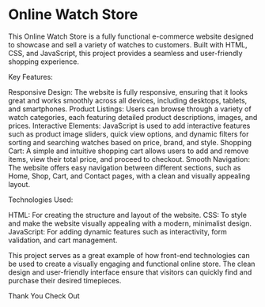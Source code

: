 # Online Watch Store

This Online Watch Store is a fully functional e-commerce website designed to showcase and sell a variety of watches to customers. Built with HTML, CSS, and JavaScript, this project provides a seamless and user-friendly shopping experience.

Key Features:

Responsive Design: 
The website is fully responsive, ensuring that it looks great and works smoothly across all devices, including desktops, tablets, and smartphones.
Product Listings:
Users can browse through a variety of watch categories, each featuring detailed product descriptions, images, and prices.
Interactive Elements:
JavaScript is used to add interactive features such as product image sliders, quick view options, and dynamic filters for sorting and searching watches based on price, brand, and style.
Shopping Cart:
A simple and intuitive shopping cart allows users to add and remove items, view their total price, and proceed to checkout.
Smooth Navigation: 
The website offers easy navigation between different sections, such as Home, Shop, Cart, and Contact pages, with a clean and visually appealing layout.

Technologies Used:

HTML: For creating the structure and layout of the website.
CSS: To style and make the website visually appealing with a modern, minimalist design.
JavaScript: For adding dynamic features such as interactivity, form validation, and cart management.


This project serves as a great example of how front-end technologies can be used to create a visually engaging and functional online store. The clean design and user-friendly interface ensure that visitors can quickly find and purchase their desired timepieces.


Thank You Check Out 
